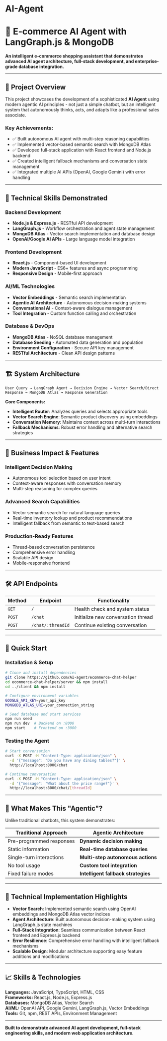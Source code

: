 # AI-Agent

# 🛒 E-commerce AI Agent with LangGraph.js & MongoDB

   

**An intelligent e-commerce shopping assistant that demonstrates advanced AI agent architecture, full-stack development, and enterprise-grade database integration.**

***

## 🎯 Project Overview

This project showcases the development of a sophisticated **AI Agent** using modern agentic AI principles - not just a simple chatbot, but an intelligent system that autonomously thinks, acts, and adapts like a professional sales associate.

### **Key Achievements:**
- ✅ Built autonomous AI agent with multi-step reasoning capabilities
- ✅ Implemented vector-based semantic search with MongoDB Atlas
- ✅ Developed full-stack application with React frontend and Node.js backend
- ✅ Created intelligent fallback mechanisms and conversation state management
- ✅ Integrated multiple AI APIs (OpenAI, Google Gemini) with error handling

***

## 🚀 Technical Skills Demonstrated

### **Backend Development**
- **Node.js & Express.js** - RESTful API development
- **LangGraph.js** - Workflow orchestration and agent state management
- **MongoDB Atlas** - Vector search implementation and database design
- **OpenAI/Google AI APIs** - Large language model integration

### **Frontend Development**
- **React.js** - Component-based UI development
- **Modern JavaScript** - ES6+ features and async programming
- **Responsive Design** - Mobile-first approach

### **AI/ML Technologies**
- **Vector Embeddings** - Semantic search implementation
- **Agentic AI Architecture** - Autonomous decision-making systems
- **Conversational AI** - Context-aware dialogue management
- **Tool Integration** - Custom function calling and orchestration

### **Database & DevOps**
- **MongoDB Atlas** - NoSQL database management
- **Database Seeding** - Automated data generation and population
- **Environment Configuration** - Secure API key management
- **RESTful Architecture** - Clean API design patterns

***

## 🏗️ System Architecture

```
User Query → LangGraph Agent → Decision Engine → Vector Search/Direct Response → MongoDB Atlas → Response Generation
```

**Core Components:**
- **Intelligent Router**: Analyzes queries and selects appropriate tools
- **Vector Search Engine**: Semantic product discovery using embeddings
- **Conversation Memory**: Maintains context across multi-turn interactions
- **Fallback Mechanisms**: Robust error handling and alternative search strategies

***

## 💼 Business Impact & Features

### **Intelligent Decision Making**
- Autonomous tool selection based on user intent
- Context-aware responses with conversation memory
- Multi-step reasoning for complex queries

### **Advanced Search Capabilities**
- Vector semantic search for natural language queries
- Real-time inventory lookup and product recommendations
- Intelligent fallback from semantic to text-based search

### **Production-Ready Features**
- Thread-based conversation persistence
- Comprehensive error handling
- Scalable API design
- Mobile-responsive frontend

***

## 🛠️ API Endpoints

| Method | Endpoint | Functionality |
|--------|----------|---------------|
| `GET` | `/` | Health check and system status |
| `POST` | `/chat` | Initialize new conversation thread |
| `POST` | `/chat/:threadId` | Continue existing conversation |

***

## 🚦 Quick Start

### **Installation & Setup**
```bash
# Clone and install dependencies
git clone https://github.com/AI-agent/ecommerce-chat-helper
cd ecommerce-chat-helper/server && npm install
cd ../client && npm install

# Configure environment variables
GOOGLE_API_KEY=your_api_key
MONGODB_ATLAS_URI=your_connection_string

# Seed database and start services
npm run seed
npm run dev  # Backend on :8000
npm start    # Frontend on :3000
```

### **Testing the Agent**
```bash
# Start conversation
curl -X POST -H "Content-Type: application/json" \
  -d '{"message": "Do you have any dining tables?"}' \
  http://localhost:8000/chat

# Continue conversation
curl -X POST -H "Content-Type: application/json" \
  -d '{"message": "What about the price range?"}' \
  http://localhost:8000/chat/[threadId]
```

***

## 🎯 What Makes This "Agentic"?

Unlike traditional chatbots, this system demonstrates:

| Traditional Approach | **Agentic Architecture** |
|---------------------|-------------------------|
| Pre-programmed responses | **Dynamic decision making** |
| Static information | **Real-time database queries** |
| Single-turn interactions | **Multi-step autonomous actions** |
| No tool usage | **Custom tool integration** |
| Fixed failure modes | **Intelligent fallback strategies** |

***

## 🔧 Technical Implementation Highlights

- **Vector Search**: Implemented semantic search using OpenAI embeddings and MongoDB Atlas vector indices
- **Agent Architecture**: Built autonomous decision-making system using LangGraph.js state machines
- **Full-Stack Integration**: Seamless communication between React frontend and Express.js backend
- **Error Resilience**: Comprehensive error handling with intelligent fallback mechanisms
- **Scalable Design**: Modular architecture supporting easy feature additions and modifications

***

## 📈 Skills & Technologies

**Languages:** JavaScript, TypeScript, HTML, CSS  
**Frameworks:** React.js, Node.js, Express.js  
**Databases:** MongoDB Atlas, Vector Search  
**AI/ML:** OpenAI API, Google Gemini, LangGraph.js, Vector Embeddings  
**Tools:** Git, npm, REST APIs, Environment Management

***

**Built to demonstrate advanced AI agent development, full-stack engineering skills, and modern web application architecture.**
